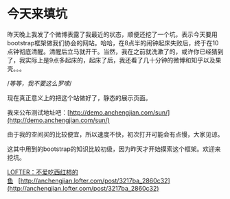 # 今天来填坑

昨天晚上我发了个微博表露了我最近的状态，顺便还挖了一个坑，表示今天要用bootstrap框架做我们协会的网站。哈哈，在8点半的闹钟起床失败后，终于在10点钟彻底清醒。清醒后立马就开干。当然，我在之前就洗漱了的，或许你已经猜到了，我实际上是9点多起床的，起床了后，我还看了几十分钟的微博和知乎以及果壳。。。

/*等等，我不要这么罗嗦*/

现在真正意义上的把这个站做好了，静态的展示页面。

我来公布测试地址吧：[http://demo.anchengjian.com/sun/](http://demo.anchengjian.com/sun/)

由于我的空间买的比较便宜，所以速度不快，初次打开可能会有点慢，大家见谅。

这其中用到的bootstrap的知识比较初级，因为昨天才开始摸索这个框架。欢迎来挖坑。

[LOFTER：不爱吃西红柿的鱼](http://anchengjian.lofter.com)&nbsp;&nbsp;&nbsp;[http://anchengjian.lofter.com/post/3217ba_2860c32](http://anchengjian.lofter.com/post/3217ba_2860c32)